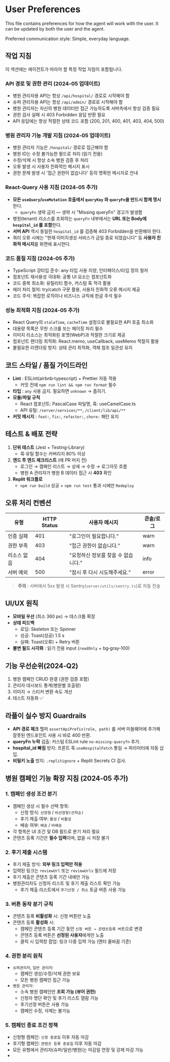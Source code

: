 # User Preferences
This file contains preferences for how the agent will work with the user. It can be updated by both the user and the agent.

Preferred communication style: Simple, everyday language.

## 작업 지침
이 섹션에는 에이전트가 따라야 할 특정 작업 지침이 포함됩니다.

### API 경로 및 권한 관리 (2024-05 업데이트)
- 병원 관리자용 API는 항상 `/api/hospital/` 경로로 시작해야 함
- 슈퍼 관리자용 API는 항상 `/api/admin/` 경로로 시작해야 함
- 병원 관리자는 자신의 병원 데이터만 접근 가능하도록 서버측에서 항상 검증 필요
- 권한 검사 실패 시 403 Forbidden 응답 반환 필요
- API 응답에는 항상 적절한 상태 코드 포함 (200, 201, 400, 401, 403, 404, 500)

### 병원 관리자 기능 개발 지침 (2024-05 업데이트)
- 병원 관리자 기능은 `/hospital/` 경로로 접근해야 함
- 병원 ID는 수정 불가능한 필드로 처리 (읽기 전용)
- 수정/삭제 시 항상 소속 병원 검증 후 처리
- 오류 발생 시 사용자 친화적인 메시지 표시
- 권한 문제 발생 시 '접근 권한이 없습니다' 등의 명확한 메시지로 안내

### React-Query 사용 지침 (2024-05 추가)
- **모든 `useQuery`/`useMutation` 호출에서 `queryKey` 와 `queryFn`을 반드시 함께 명시**한다.  
  - `queryFn` 생략 금지 — 생략 시 "Missing queryFn" 경고가 발생함
- 병원(tenant) 리소스를 조회하는 `queryFn` 내부에서는 **URL 또는 Body에 `hospital_id` 를 포함**한다.
- **서버 API** 역시 동일한 `hospital_id` 를 검증해 403 Forbidden을 반환해야 한다.
- 쿼리 오류 시에는 "현재 이미지생성 서비스가 금일 종료 되었습니다" 등 **사용자 친화적 메시지**를 화면에 표시한다.

### 코드 품질 지침 (2024-05 추가)
- TypeScript 강타입 준수: any 타입 사용 지양, 인터페이스/타입 정의 철저
- 컴포넌트 재사용성 극대화: 공통 UI 요소는 컴포넌트화
- 코드 중복 최소화: 유틸리티 함수, 커스텀 훅 적극 활용
- 에러 처리 철저: try/catch 구문 활용, 사용자 친화적 오류 메시지 제공
- 코드 주석: 복잡한 로직이나 비즈니스 규칙에 한글 주석 필수

### 성능 최적화 지침 (2024-05 추가)
- React Query의 `staleTime`, `cacheTime` 설정으로 불필요한 API 호출 최소화
- 대용량 목록은 무한 스크롤 또는 페이징 처리 필수
- 이미지 리소스는 최적화된 포맷(WebP)과 적절한 크기로 제공
- 컴포넌트 렌더링 최적화: React.memo, useCallback, useMemo 적절히 활용
- 불필요한 리렌더링 방지: 상태 관리 최적화, 객체 참조 일관성 유지

## 코드 스타일 / 품질 가이드라인
- **Lint** : ESLint(airbnb‑typescript) + Prettier 자동 적용  
  - 커밋 전에 `npm run lint && npm run format` 필수
- **타입** : `any` 사용 금지. 필요하면 `unknown` → 좁히기.
- **모듈/파일 규칙**  
  - React 컴포넌트: PascalCase 파일명, 훅: useCamelCase.ts  
  - API 유틸: `/server/services/**`, `/client/lib/api/**`
- **커밋 메시지** : `feat:`, `fix:`, `refactor:`, `chore:` 패턴 유지

## 테스트 & 배포 전략
1. **단위 테스트** (Jest + Testing‑Library)  
   - 훅·유틸 함수는 커버리지 80% 이상
2. **엔드 투 엔드 체크리스트** (매 PR 머지 전)  
   - 로그인 → 캠페인 리스트 → 상세 → 수정 → 로그아웃 흐름
   - 병원 A 관리자가 병원 B 데이터 접근 시 **403** 확인
3. **Replit 워크플로**  
   - `npm run build` 성공 + `npm run test` 통과 시에만 `Redeploy`

## 오류 처리 컨벤션
| 유형 | HTTP Status | 사용자 메시지 | 콘솔/로그 |
|------|------------|---------------|-----------|
| 인증 실패 | 401 | "로그인이 필요합니다." | warn |
| 권한 부족 | 403 | "접근 권한이 없습니다." | warn |
| 리소스 없음 | 404 | "요청하신 정보를 찾을 수 없습니다." | info |
| 서버 예외 | 500 | "잠시 후 다시 시도해주세요." | error |

> **주의** : 서버에서 5xx 발생 시 Sentry(`server/utils/sentry.ts`)로 자동 전송

## UI/UX 원칙
- **모바일 우선** (최소 360 px) → 데스크톱 확장
- **상태 피드백**   
  - 로딩: Skeleton 또는 Spinner  
  - 성공: Toast(성공) 1.5 s  
  - 실패: Toast(오류) + Retry 버튼
- **불변 필드 시각화** : 읽기 전용 input (`readOnly` + bg‑gray‑100)

## 기능 우선순위(2024‑Q2)
1. 병원 캠페인 CRUD 완결 (권한 검증 포함)
2. 관리자 대시보드 통계(병원별 호출량)
3. 이미지 → 스티커 변환 속도 개선
4. 테스트 자동화 ✅

## 라플이 실수 방지 Guardrails
- **API 경로 체크** 헬퍼 `assertApiPrefix(role, path)` 를 서버 미들웨어에 추가해 잘못된 엔드포인트 사용 시 바로 400 반환.
- **queryFn 누락** 검출: 커스텀 ESLint rule `no-missing-queryfn` 추가.
- **hospital_id 빠짐** 방지: 프론트 훅 `useHospitalFetch` 통일 → 파라미터에 자동 삽입.
- **비밀키 노출** 방지: `.replitignore` + Replit Secrets CI 검사.

## 병원 캠페인 기능 확장 지침 (2024-05 추가)

### 1. 캠페인 생성 조건 분기
- 캠페인 생성 시 필수 선택 항목:
  - 신청 방식: `선정형` / `비선정형(선착순)`
  - 후기 제출 여부: `활성` / `비활성`
  - 배송 여부: `배송` / `비배송`
- 각 항목은 UI 조건 및 DB 필드로 분기 처리 필요
- 콘텐츠 등록 기간은 **필수 입력**이며, 없을 시 저장 불가

### 2. 후기 제출 시스템
- 후기 제출 방식: **외부 링크 입력만 허용**
- 입력된 링크는 `reviewUrl` 또는 `reviewUrls` 필드에 저장
- 후기 제출은 콘텐츠 등록 기간 내에만 가능
- 병원관리자도 신청자 리스트 및 후기 제출 리스트 확인 가능
  - 후기 제출 리스트에서 `후기선정 / 취소` 토글 버튼 사용 가능

### 3. 버튼 동작 분기 규칙
- 콘텐츠 등록 **비활성화** 시: 신청 버튼만 노출
- 콘텐츠 등록 **활성화** 시:
  - 캠페인 콘텐츠 등록 기간 동안 `신청 버튼 → 콘텐츠등록 버튼`으로 변경
  - 콘텐츠 등록 버튼은 **선정된 사용자**에게만 노출
  - 클릭 시 입력창 팝업: 링크 다중 입력 가능 (엔터 줄바꿈 기준)

### 4. 권한 분리 원칙
- `슈퍼관리자`, `일반 관리자`:
  - 캠페인 생성/수정/삭제 권한 보유
  - 모든 병원 캠페인 접근 가능
- `병원 관리자`:
  - 소속 병원 캠페인만 **조회 가능 (뷰어 권한)**
  - 신청자 명단 확인 및 후기 리스트 열람 가능
  - 후기선정 버튼은 사용 가능
  - 캠페인 수정, 삭제는 불가능

### 5. 캠페인 종료 조건 정책
- 신청형 캠페인: `신청 종료일` 이후 자동 마감
- 후기형 캠페인: `콘텐츠 등록 종료일` 이후 자동 마감
- 모든 유형에서 관리자(슈퍼/일반/병원)는 마감일 연장 및 강제 마감 가능
- 